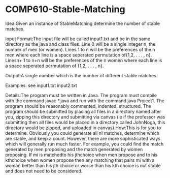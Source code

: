 # COMP610-Stable-Matching

Idea:Given an instance of StableMatching determine the number of stable matches.

Input Format:The input file will be called input1.txt and be in the same directory as the java and class files.
Line 0 will be a single integer n, the number of men (or women).  Lines 1 to n will be the preferences of the n men
where each line is a space seperated permutation of{1,2, . . . , n}.  Linesn+ 1 to n+n will be the preferences of the
n women where each line is a space seperated permutation of {1,2, . . . , n}.

Output:A single number which is the number of different stable matches.

Examples: see input1.txt input2.txt

Details:The program must be written in Java.  The program must compile with the command javac *.java and run with the command java Project1.  The program should be reasonably commented, indented, structured.  The program should be submitted by placing all files in a directory named after you, zipping this directory and submitting via canvas (ie if the professor was submitting then all files would be placed in a directory called JohnNoga, this directory would be zipped, and uploaded in canvas).How:This is for you to determine.  Obviously you could generate all n! matches, determine which are stable, and keep a count.  However, there are more sophisticated ways which will generally run much faster.  For example, you could find the match generated by men proposing and the match generated by women proposing.  If mi is matchedto his jthchoice when men propose and to his kthchoice when women propose then any matching that pairs mi with a woman better than his jth choice or worse than his kth choice is not stable and does not need to be considered.
